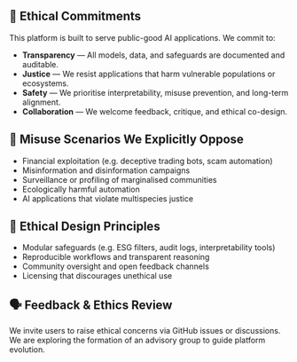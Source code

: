 ## 🌱 Ethical Commitments

This platform is built to serve public-good AI applications. We commit to:

- **Transparency** — All models, data, and safeguards are documented and auditable.
- **Justice** — We resist applications that harm vulnerable populations or ecosystems.
- **Safety** — We prioritise interpretability, misuse prevention, and long-term alignment.
- **Collaboration** — We welcome feedback, critique, and ethical co-design.

## 🚫 Misuse Scenarios We Explicitly Oppose

- Financial exploitation (e.g. deceptive trading bots, scam automation)
- Misinformation and disinformation campaigns
- Surveillance or profiling of marginalised communities
- Ecologically harmful automation
- AI applications that violate multispecies justice

## 🧠 Ethical Design Principles

- Modular safeguards (e.g. ESG filters, audit logs, interpretability tools)
- Reproducible workflows and transparent reasoning
- Community oversight and open feedback channels
- Licensing that discourages unethical use

## 🗣️ Feedback & Ethics Review

We invite users to raise ethical concerns via GitHub issues or discussions. We are exploring the formation of an advisory group to guide platform evolution.
